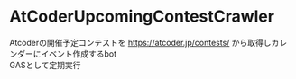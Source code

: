 # AtCoderUpcomingContestCrawler
Atcoderの開催予定コンテストを https://atcoder.jp/contests/ から取得しカレンダーにイベント作成するbot  
GASとして定期実行
